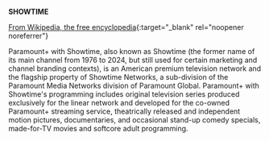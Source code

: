 <!-- markdownlint-disable MD041-->
**SHOWTIME**<br>

[From Wikipedia, the free encyclopedia](<https://en.wikipedia.org/wiki/Showtime_(TV_network)>){:target="\_blank" rel="noopener noreferrer"}

Paramount+ with Showtime, also known as Showtime (the former name of its main channel from 1976 to 2024, but still used for certain marketing and channel branding contexts), is an American premium television network and the flagship property of Showtime Networks, a sub-division of the Paramount Media Networks division of Paramount Global. Paramount+ with Showtime's programming includes original television series produced exclusively for the linear network and developed for the co-owned Paramount+ streaming service, theatrically released and independent motion pictures, documentaries, and occasional stand-up comedy specials, made-for-TV movies and softcore adult programming.
<!-- markdownlint-enable MD041-->
